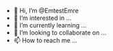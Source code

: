 - 👋 Hi, I’m @EmtestEmre
- 👀 I’m interested in ...
- 🌱 I’m currently learning ...
- 💞️ I’m looking to collaborate on ...
- 📫 How to reach me ...

<!---
EmtestEmre/EmtestEmre is a ✨ special ✨ repository because its `README.md` (this file) appears on your GitHub profile.
You can click the Preview link to take a look at your changes.
--->
